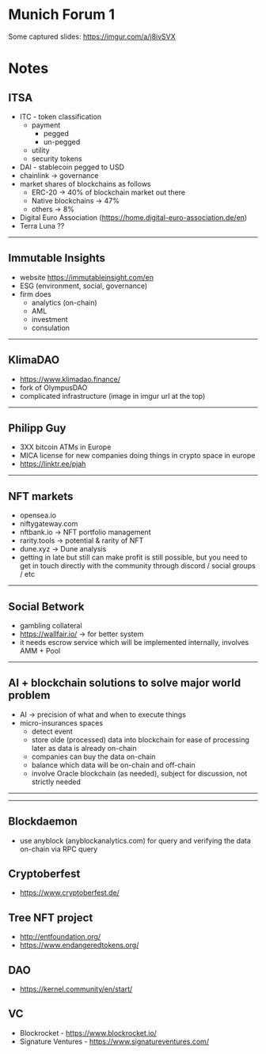 # Munich Forum 1

Some captured slides: https://imgur.com/a/j8ivSVX

# Notes

## ITSA
- ITC - token classification
	- payment
		- pegged
		- un-pegged
	- utility
	- security tokens
- DAI - stablecoin pegged to USD
- chainlink -> governance
- market shares of blockchains as follows
	- ERC-20 -> 40% of blockchain market out there
	- Native blockchains -> 47%
	- others -> 8%
- Digital Euro Association (https://home.digital-euro-association.de/en)
- Terra Luna ??

---

## Immutable Insights

- website https://immutableinsight.com/en
- ESG (environment, social, governance)
- firm does
	- analytics (on-chain)
	- AML
	- investment
	- consulation

---

## KlimaDAO
- https://www.klimadao.finance/
- fork of OlympusDAO
- complicated infrastructure (image in imgur url at the top)

---

## Philipp Guy

- 3XX bitcoin ATMs in Europe
- MICA license for new companies doing things in crypto space in europe
- https://linktr.ee/pjah

---

## NFT markets

- opensea.io
- niftygateway.com
- nftbank.io -> NFT portfolio management
- rarity.tools -> potential & rarity of NFT
- dune.xyz -> Dune analysis
- getting in late but still can make profit is still possible, but you need to get
in touch directly with the community through discord / social groups / etc

---

## Social Betwork

- gambling collateral
- https://wallfair.io/ -> for better system
- it needs escrow service which will be implemented internally, involves AMM + Pool

---

## AI + blockchain solutions to solve major world problem

- AI -> precision of what and when to execute things
- micro-insurances spaces
	- detect event
	- store olde (processed) data into blockchain for ease of processing later as data
	  is already on-chain
	- companies can buy the data on-chain
	- balance which data will be on-chain and off-chain
	- involve Oracle blockchain (as needed), subject for discussion, not strictly needed

---

---

## Blockdaemon

- use anyblock (anyblockanalytics.com) for query and verifying the data on-chain via RPC query

## Cryptoberfest

- https://www.cryptoberfest.de/

## Tree NFT project

- http://entfoundation.org/
- https://www.endangeredtokens.org/

## DAO

- https://kernel.community/en/start/

## VC

- Blockrocket - https://www.blockrocket.io/
- Signature Ventures - https://www.signatureventures.com/
